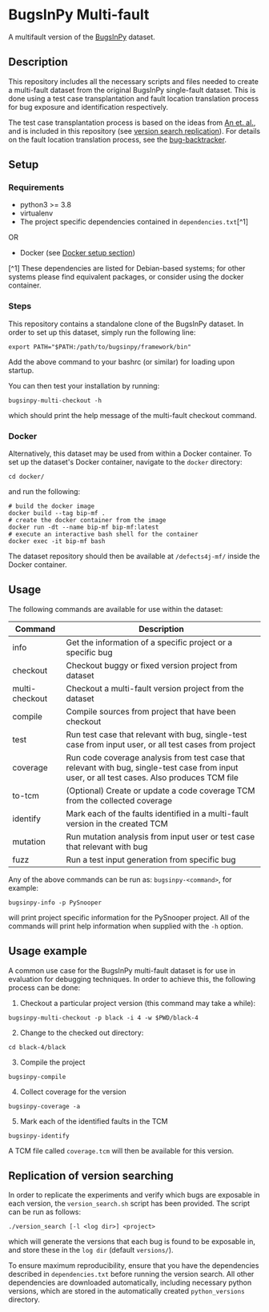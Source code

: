 # BugsInPy Multi-fault
A multifault version of the [BugsInPy](https://github.com/soarsmu/BugsInPy) dataset.
## Description
This repository includes all the necessary scripts and files needed to create a
multi-fault dataset from the original BugsInPy single-fault dataset. This is
done using a test case transplantation and fault location translation process
for bug exposure and identification respectively.

The test case transplantation process is based on the ideas from [An et.
al.](https://github.com/coinse/Defects4J-multifault), and is included in this
repository (see [version search replication](#replication-of-version-searching)).
For details on the fault location translation process, see the
[bug-backtracker](https://github.com/DCallaz/bug-backtracker).

## Setup
### Requirements
* python3 >= 3.8
* virtualenv
* The project specific dependencies contained in `dependencies.txt`[^1]

OR

* Docker (see [Docker setup section](#docker))

[^1] These dependencies are listed for Debian-based systems; for other
systems please find equivalent packages, or consider using the docker
container.

### Steps
This repository contains a standalone clone of the BugsInPy dataset. In order to
set up this dataset, simply run the following line:
```
export PATH="$PATH:/path/to/bugsinpy/framework/bin"
```
Add the above command to your bashrc (or similar) for loading upon startup.

You can then test your installation by running:
```
bugsinpy-multi-checkout -h
```
which should print the help message of the multi-fault checkout command.

### Docker

Alternatively, this dataset may be used from within a Docker container. To set
up the dataset's Docker container, navigate to the `docker` directory:
```
cd docker/
```
and run the following:
```
# build the docker image
docker build --tag bip-mf .
# create the docker container from the image
docker run -dt --name bip-mf bip-mf:latest
# execute an interactive bash shell for the container
docker exec -it bip-mf bash
```

The dataset repository should then be available at `/defects4j-mf/` inside the
Docker container.

## Usage
The following commands are available for use within the dataset:

Command | Description
--- | ---
info | Get the information of a specific project or a specific bug
checkout	| Checkout buggy or fixed version project from dataset
multi-checkout | Checkout a multi-fault version project from the dataset
compile	| Compile sources from project that have been checkout
test	| Run test case that relevant with bug, single-test case from input user, or all test cases from project
coverage |	Run code coverage analysis from test case that relevant with bug, single-test case from input user, or all test cases. Also produces TCM file
to-tcm | (Optional) Create or update a code coverage TCM from the collected coverage
identify | Mark each of the faults identified in a multi-fault version in the created TCM
mutation |	Run mutation analysis from input user or test case that relevant with bug
fuzz | Run a test input generation from specific bug

Any of the above commands can be run as: `bugsinpy-<command>`, for example:
```
bugsinpy-info -p PySnooper
```
will print project specific information for the PySnooper project. All of the
commands will print help information when supplied with the `-h` option.
## Usage example
A common use case for the BugsInPy multi-fault dataset is for use in evaluation
for debugging techniques. In order to achieve this, the following process can be
done:
1. Checkout a particular project version (this command may take a while):
  ```
  bugsinpy-multi-checkout -p black -i 4 -w $PWD/black-4
  ```
2. Change to the checked out directory:
  ```
  cd black-4/black
  ```
3. Compile the project
  ```
  bugsinpy-compile
  ```
4. Collect coverage for the version
  ```
  bugsinpy-coverage -a
  ```
5. Mark each of the identified faults in the TCM
  ```
  bugsinpy-identify
  ```
  A TCM file called `coverage.tcm` will then be available for this version.
## Replication of version searching
In order to replicate the experiments and verify which bugs are exposable in
each version, the `version_search.sh` script has been provided. The script can
be run as follows:
```
./version_search [-l <log dir>] <project>
```
which will generate the versions that each bug is found to be exposable in, and
store these in the `log dir` (default `versions/`).

To ensure maximum reproducibility, ensure that you have the dependencies described
in `dependencies.txt` before running the version search. All other dependencies
are downloaded automatically, including necessary python versions, which are
stored in the automatically created `python_versions` directory.
